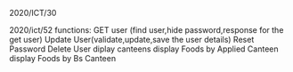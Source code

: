 2020/ICT/30


2020/ict/52
functions:
GET user (find user,hide password,response for the get user)
Update User(validate,update,save the user details)
Reset Password
Delete User
diplay canteens
display Foods by Applied Canteen
display Foods by Bs Canteen
